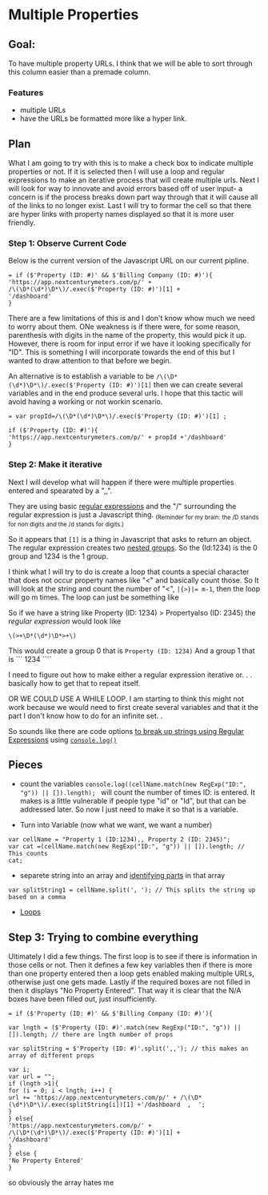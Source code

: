 # Multiple Properties
## Goal: 
To have multiple property URLs. I think that we will be able to sort through this column easier than a premade column. 
### Features
- multiple URLs
- have the URLs be formatted more like a hyper link. 
## Plan
What I am going to try with this is to make a check box to indicate multiple properties or not. If it is selected then I will use a loop and regular expressions to make an iterative process that will create multiple urls. Next I will look for way to innovate and avoid errors based off of user input- a concern is if the process breaks down part way through that it will cause all of the links to no longer exist. Last I will try to formar the cell so that there are hyper links with property names displayed so that it is more user friendly.

### Step 1: Observe Current Code
Below is the current version of the Javascript URL on our current pipline. 

~~~
= if ($'Property (ID: #)' && $'Billing Company (ID: #)'){
'https://app.nextcenturymeters.com/p/' +
/\(\D*(\d*)\D*\)/.exec($'Property (ID: #)')[1] + 
'/dashboard'
}
~~~
There are a few limitations of this is and I don't know whow much we need to worry about them. ONe weakness is if there were, for some reason, parenthesis with digits in the name of the property, this would pick it up. However, there is room for input error if we have it looking specifically for "ID". This is something I will incorporate towards the end of this but I wanted to draw attention to that before we begin. 

An alternative is to establish a variable to be ```/\(\D*(\d*)\D*\)/.exec($'Property (ID: #)')[1]``` then we can create several variables and in the end produce several urls. I hope that this tactic will avoid having a working or not workin scenario. 
~~~
= var propId=/\(\D*(\d*)\D*\)/.exec($'Property (ID: #)')[1] ; 

if ($'Property (ID: #)'){
'https://app.nextcenturymeters.com/p/' + propId +'/dashboard'
}
~~~~


### Step 2: Make it iterative
Next I will develop what will happen if there were multiple properties entered and spearated by a ",,".

They are using basic [regular expressions](https://en.wikipedia.org/wiki/Regular_expression#Basic_concepts) and the "/" surrounding the regular expression is just a Javascript thing. <sub>(Reminder for my brain: the /D stands for non digits and the /d stands for digits.)<sub>

So it appears that ```[1]``` is a thing in Javascript that asks to return an object. The regular expression creates two [nested groups](https://regexone.com/lesson/nested_groups). So the (Id:1234) is the 0 group and 1234 is the 1 group. 

I think what I will try to do is create a loop that counts a special character that does not occur property names like "<" and basically count those. So It will look at the string and count the number of "<", ```|{>}|= m-1```, then the loop will go m times. 
The loop can just be something like 

So if we have a string like Property (ID: 1234) > Propertyalso (ID: 2345) the *regular expression* would look like 
~~~
\(>+\D*(\d*)\D*>+\)
~~~
This would create a group 0 that is ```Property (ID: 1234)```
And a group 1 that is ``` 1234 ````

I need to figure out how to make either a regular expression iterative or. . . basically how to get that to repeat itself. 

OR WE COULD USE A WHILE LOOP. I am starting to think this might not work because we would need to first create several variables and that it the part I don't know how to do for an infinite set. .

So sounds like there are code options [to break up strings using Regular Expressions](https://stackoverflow.com/questions/881085/count-the-number-of-occurrences-of-a-character-in-a-string-in-javascript) using [```console.log()```](https://github.com/brandibushman/NextCentury-again/edit/master/Java%20Basics)

## Pieces
- count the variables  ```console.log((cellName.match(new RegExp("ID:", "g")) || []).length); ``` will count the number of times ID: is entered. It makes is a little vulnerable if people type "id" or "Id", but that can be addressed later. 
So now I just need to make it so that is a variable. 

- Turn into Variable (now what we want, we want a number) 
~~~
var cellName = "Property 1 (ID:1234),, Property 2 (ID: 2345)";
var cat =(cellName.match(new RegExp("ID:", "g")) || []).length; // This counts 
cat;
~~~

- separete string into an array and [identifying parts](https://stackoverflow.com/questions/35094916/javascript-adding-new-label-and-data-to-existing-array) in that array 
```
var splitString1 = cellName.split(', '); // This splits the string up based on a comma 
```
- [Loops](https://www.w3schools.com/js/js_loop_for.asp)

## Step 3: Trying to combine everything 
Ultimately I did a few things. The first loop is to see if there is information in those cells or not. Then it defines a few key variables then if there is more than one property entered then a loop gets enabled making multiple URLs, otherwise just one gets made. Lastly if the required boxes are not filled in then it displays "No Property Entered". That way it is clear that the N/A boxes have been filled out, just insufficiently. 
~~~
= if ($'Property (ID: #)' && $'Billing Company (ID: #)'){

var lngth = ($'Property (ID: #)'.match(new RegExp("ID:", "g")) || []).length; // there are lngth number of props

var splitString = $'Property (ID: #)'.split(',,'); // this makes an array of different props

var i;
var url = "";
if (lngth >1){
for (i = 0; i < lngth; i++) {
url += 'https://app.nextcenturymeters.com/p/' + /\(\D*(\d*)\D*\)/.exec(splitString[i])[1] +'/dashboard  ,  ';
}
} else{
'https://app.nextcenturymeters.com/p/' +
/\(\D*(\d*)\D*\)/.exec($'Property (ID: #)')[1] +
'/dashboard'
}
} else {
'No Property Entered'
}
~~~
so obviously the array hates me
